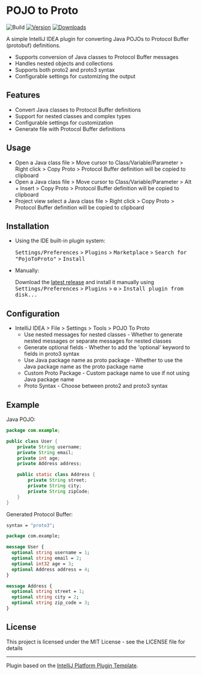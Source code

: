 # POJO to Proto

![Build](https://github.com/Amritesh-gupta/pojoToProto/workflows/Build/badge.svg)
[![Version](https://img.shields.io/jetbrains/plugin/v/MARKETPLACE_ID.svg)](https://plugins.jetbrains.com/plugin/MARKETPLACE_ID)
[![Downloads](https://img.shields.io/jetbrains/plugin/d/MARKETPLACE_ID.svg)](https://plugins.jetbrains.com/plugin/MARKETPLACE_ID)

<!-- Plugin description -->
A simple IntelliJ IDEA plugin for converting Java POJOs to Protocol Buffer (protobuf) definitions.

* Supports conversion of Java classes to Protocol Buffer messages
* Handles nested objects and collections
* Supports both proto2 and proto3 syntax
* Configurable settings for customizing the output
<!-- Plugin description end -->

## Features

* Convert Java classes to Protocol Buffer definitions
* Support for nested classes and complex types
* Configurable settings for customization
* Generate file with Protocol Buffer definitions

## Usage

* Open a Java class file > Move cursor to Class/Variable/Parameter > Right click > Copy Proto > Protocol Buffer definition will be copied to clipboard
* Open a Java class file > Move cursor to Class/Variable/Parameter > Alt + Insert > Copy Proto > Protocol Buffer definition will be copied to clipboard
* Project view select a Java class file > Right click > Copy Proto > Protocol Buffer definition will be copied to clipboard

## Installation

- Using the IDE built-in plugin system:

  <kbd>Settings/Preferences</kbd> > <kbd>Plugins</kbd> > <kbd>Marketplace</kbd> > <kbd>Search for "PojoToProto"</kbd> >
  <kbd>Install</kbd>

- Manually:

  Download the [latest release](https://github.com/Amritesh-gupta/pojoToProto/releases/latest) and install it manually using
  <kbd>Settings/Preferences</kbd> > <kbd>Plugins</kbd> > <kbd>⚙️</kbd> > <kbd>Install plugin from disk...</kbd>

## Configuration

* IntelliJ IDEA > File > Settings > Tools > POJO To Proto
  * Use nested messages for nested classes - Whether to generate nested messages or separate messages for nested classes
  * Generate optional fields - Whether to add the 'optional' keyword to fields in proto3 syntax
  * Use Java package name as proto package - Whether to use the Java package name as the proto package name
  * Custom Proto Package - Custom package name to use if not using Java package name
  * Proto Syntax - Choose between proto2 and proto3 syntax

## Example

Java POJO:
```java
package com.example;

public class User {
    private String username;
    private String email;
    private int age;
    private Address address;

    public static class Address {
        private String street;
        private String city;
        private String zipCode;
    }
}
```

Generated Protocol Buffer:
```protobuf
syntax = "proto3";

package com.example;

message User {
  optional string username = 1;
  optional string email = 2;
  optional int32 age = 3;
  optional Address address = 4;
}

message Address {
  optional string street = 1;
  optional string city = 2;
  optional string zip_code = 3;
}
```

## License

This project is licensed under the MIT License - see the LICENSE file for details

---
Plugin based on the [IntelliJ Platform Plugin Template][template].

[template]: https://github.com/JetBrains/intellij-platform-plugin-template
[docs:plugin-description]: https://plugins.jetbrains.com/docs/intellij/plugin-user-experience.html#plugin-description-and-presentation
